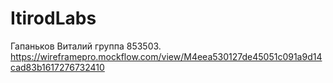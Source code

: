 # ItirodLabs
Гапаньков Виталий группа 853503.
https://wireframepro.mockflow.com/view/M4eea530127de45051c091a9d14cad83b1617276732410